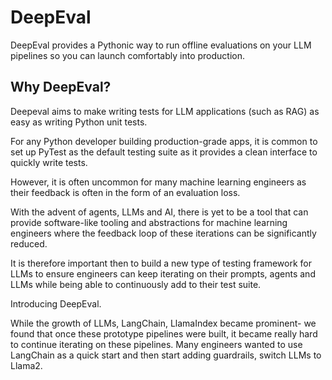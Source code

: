 
# DeepEval

DeepEval provides a Pythonic way to run offline evaluations on your LLM pipelines so you can launch comfortably into production.

## Why DeepEval?

Deepeval aims to make writing tests for LLM applications (such as RAG) as easy as writing Python unit tests.

For any Python developer building production-grade apps, it is common to set up PyTest as the default testing suite as it provides a clean interface to quickly write tests.

However, it is often uncommon for many machine learning engineers as their feedback is often in the form of an evaluation loss.

With the advent of agents, LLMs and AI, there is yet to be a tool that can provide software-like tooling and abstractions for machine learning engineers where the feedback loop of these iterations can be significantly reduced.

It is therefore important then to build a new type of testing framework for LLMs to ensure engineers can keep iterating on their prompts, agents and LLMs while being able to continuously add to their test suite. 

Introducing DeepEval.

While the growth of LLMs, LangChain, LlamaIndex became prominent- we found that once these prototype pipelines were built, it became really hard to continue iterating on these pipelines. Many engineers wanted to use LangChain as a quick start and then start adding guardrails, switch LLMs to Llama2. 
